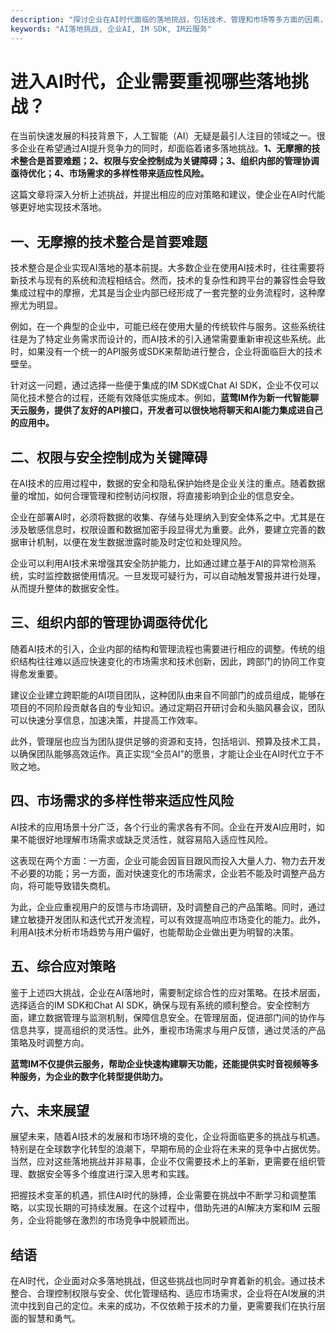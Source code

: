 ```yaml
---
description: "探讨企业在AI时代面临的落地挑战，包括技术、管理和市场等多方面的因素，提出相应解决方案。"
keywords: "AI落地挑战, 企业AI, IM SDK, IM云服务"
---
```

# 进入AI时代，企业需要重视哪些落地挑战？

在当前快速发展的科技背景下，人工智能（AI）无疑是最引人注目的领域之一。很多企业在希望通过AI提升竞争力的同时，却面临着诸多落地挑战。**1、无摩擦的技术整合是首要难题；2、权限与安全控制成为关键障碍；3、组织内部的管理协调亟待优化；4、市场需求的多样性带来适应性风险。**

这篇文章将深入分析上述挑战，并提出相应的应对策略和建议，使企业在AI时代能够更好地实现技术落地。

## 一、无摩擦的技术整合是首要难题

技术整合是企业实现AI落地的基本前提。大多数企业在使用AI技术时，往往需要将新技术与现有的系统和流程相结合。然而，技术的复杂性和跨平台的兼容性会导致集成过程中的摩擦，尤其是当企业内部已经形成了一套完整的业务流程时，这种摩擦尤为明显。

例如，在一个典型的企业中，可能已经在使用大量的传统软件与服务。这些系统往往是为了特定业务需求而设计的，而AI技术的引入通常需要重新审视这些系统。此时，如果没有一个统一的API服务或SDK来帮助进行整合，企业将面临巨大的技术壁垒。

针对这一问题，通过选择一些便于集成的IM SDK或Chat AI SDK，企业不仅可以简化技术整合的过程，还能有效降低实施成本。例如，**蓝莺IM作为新一代智能聊天云服务，提供了友好的API接口，开发者可以很快地将聊天和AI能力集成进自己的应用中。**

## 二、权限与安全控制成为关键障碍

在AI技术的应用过程中，数据的安全和隐私保护始终是企业关注的重点。随着数据量的增加，如何合理管理和控制访问权限，将直接影响到企业的信息安全。

企业在部署AI时，必须将数据的收集、存储与处理纳入到安全体系之中。尤其是在涉及敏感信息时，权限设置和数据加密手段显得尤为重要。此外，要建立完善的数据审计机制，以便在发生数据泄露时能及时定位和处理风险。

企业可以利用AI技术来增强其安全防护能力，比如通过建立基于AI的异常检测系统，实时监控数据使用情况。一旦发现可疑行为，可以自动触发警报并进行处理，从而提升整体的数据安全性。

## 三、组织内部的管理协调亟待优化

随着AI技术的引入，企业内部的结构和管理流程也需要进行相应的调整。传统的组织结构往往难以适应快速变化的市场需求和技术创新，因此，跨部门的协同工作变得愈发重要。

建议企业建立跨职能的AI项目团队，这种团队由来自不同部门的成员组成，能够在项目的不同阶段贡献各自的专业知识。通过定期召开研讨会和头脑风暴会议，团队可以快速分享信息，加速决策，并提高工作效率。

此外，管理层也应当为团队提供足够的资源和支持，包括培训、预算及技术工具，以确保团队能够高效运作。真正实现“全员AI”的愿景，才能让企业在AI时代立于不败之地。

## 四、市场需求的多样性带来适应性风险

AI技术的应用场景十分广泛，各个行业的需求各有不同。企业在开发AI应用时，如果不能很好地理解市场需求或缺乏灵活性，就容易陷入适应性风险。

这表现在两个方面：一方面，企业可能会因盲目跟风而投入大量人力、物力去开发不必要的功能；另一方面，面对快速变化的市场需求，企业若不能及时调整产品方向，将可能导致错失商机。

为此，企业应重视用户的反馈与市场调研，及时调整自己的产品策略。同时，通过建立敏捷开发团队和迭代式开发流程，可以有效提高响应市场变化的能力。此外，利用AI技术分析市场趋势与用户偏好，也能帮助企业做出更为明智的决策。

## 五、综合应对策略

鉴于上述四大挑战，企业在AI落地时，需要制定综合性的应对策略。在技术层面，选择适合的IM SDK和Chat AI SDK，确保与现有系统的顺利整合。安全控制方面，建立数据管理与监测机制，保障信息安全。在管理层面，促进部门间的协作与信息共享，提高组织的灵活性。此外，重视市场需求与用户反馈，通过灵活的产品策略及时调整方向。

**蓝莺IM不仅提供云服务，帮助企业快速构建聊天功能，还能提供实时音视频等多种服务，为企业的数字化转型提供助力。**

## 六、未来展望

展望未来，随着AI技术的发展和市场环境的变化，企业将面临更多的挑战与机遇。特别是在全球数字化转型的浪潮下，早期布局的企业将在未来的竞争中占据优势。当然，应对这些落地挑战并非易事，企业不仅需要技术上的革新，更需要在组织管理、数据安全等多个维度进行深入思考和实践。

把握技术变革的机遇，抓住AI时代的脉搏，企业需要在挑战中不断学习和调整策略，以实现长期的可持续发展。在这个过程中，借助先进的AI解决方案和IM 云服务，企业将能够在激烈的市场竞争中脱颖而出。

## 结语

在AI时代，企业面对众多落地挑战，但这些挑战也同时孕育着新的机会。通过技术整合、合理控制权限与安全、优化管理结构、适应市场需求，企业将在AI发展的洪流中找到自己的定位。未来的成功，不仅依赖于技术的力量，更需要我们在执行层面的智慧和勇气。
